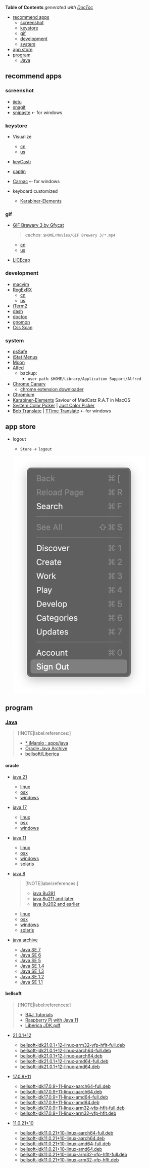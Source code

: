 <!-- START doctoc generated TOC please keep comment here to allow auto update -->
<!-- DON'T EDIT THIS SECTION, INSTEAD RE-RUN doctoc TO UPDATE -->
**Table of Contents**  *generated with [DocToc](https://github.com/thlorenz/doctoc)*

- [recommend apps](#recommend-apps)
  - [screenshot](#screenshot)
  - [keystore](#keystore)
  - [gif](#gif)
  - [development](#development)
  - [system](#system)
- [app store](#app-store)
- [program](#program)
  - [Java](#java)

<!-- END doctoc generated TOC please keep comment here to allow auto update -->

## recommend apps
### screenshot
- [jietu](https://jietu.qq.com/)
- [snagit](https://www.techsmith.com/screen-capture.html)
- [snipaste](https://www.snipaste.com/)   ⇠ for windows

### keystore
- Visualize
  - [cn](https://apps.apple.com/cn/app/visualize-display-your-keystrokes-and-mouse-clicks/id978980906?l=en&mt=12)
  - [us](https://apps.apple.com/us/app/visualize-display-your-keystrokes-and-mouse-clicks/id978980906?mt=12)
- [keyCastr](https://github.com/keycastr/keycastr)
- [captin](https://captin.mystrikingly.com/)
- [Carnac](http://carnackeys.com/)      ⇠ for windows

- keyboard customized
  - [Karabiner-Elements](https://karabiner-elements.pqrs.org/)


### gif
- [GIF Brewery 3 by Gfycat](https://gfycat.com/gifbrewery)
  > caches: `$HOME/Movies/GIF Brewery 3/*.mp4`

  - [cn](https://apps.apple.com/cn/app/gif-brewery-3-by-gfycat/id1081413713?l=en&mt=12)
  - [us](https://apps.apple.com/us/app/gif-brewery-3-by-gfycat/id1081413713?mt=12)
- [LICEcap](https://www.cockos.com/licecap/)

### development
- [macvim](https://github.com/macvim-dev/macvim)
- [RegExRX](https://www.macupdate.com/app/mac/33164/regexrx)
  - [cn](https://apps.apple.com/cn/app/regexrx/id498370702?l=en&mt=12)
  - [us](https://apps.apple.com/us/app/regexrx/id498370702?mt=12)
- [iTerm2](https://www.iterm2.com/)
- [dash](https://kapeli.com/dash)
- [doctoc](https://github.com/thlorenz/doctoc)
- [gnomon](https://www.npmjs.com/package/gnomon)
- [Css Scan](https://getcssscan.com/)

### system
- [psSafe](https://pwsafe.org/)
- [iStat Menus](https://bjango.com/mac/istatmenus/)
- [Moon](https://manytricks.com/moom/)
- [Alfed](https://www.alfredapp.com/)
  - backup:
    - `user path`: `$HOME/Library/Application Support/Alfred`
- [Chrome Canary](https://www.google.com/chrome/canary/?platform=mac&standalone=1)
  - [chrome extension downloader](https://chrome-extension-downloader.com/)
- [Chromium](https://www.chromium.org/getting-involved/download-chromium)
- [Karabiner-Elements](https://karabiner-elements.pqrs.org/) Saviour of MadCatz R.A.T in MacOS
- [System Color Picker](https://apps.apple.com/us/app/system-color-picker/id1545870783?mt=12) | [Just Color Picker](https://annystudio.com/software/colorpicker/)
- [Bob Translate](https://bobtranslate.com/) | [TTime Translate](https://ttime.timerecord.cn/)  ⇠ for windows

## app store
- logout
  - `Store` -> `logout`

  ![logout appstore in MacOS](../../screenshot/tools/appstore-logout.png)

## program
### [Java](https://www.oracle.com/java/technologies/)

> [!NOTE|label:references:]
> - [* iMarslo : apps/java](../../osx/apps.html#java)
> - [Oracle Java Archive](https://www.oracle.com/java/technologies/downloads/archive/)
> - [bellsoft/Liberica](https://github.com/bell-sw/Liberica/releases)

#### oracle
- [java 21](https://www.oracle.com/java/technologies/downloads/#java21)
  - [linux](https://www.oracle.com/java/technologies/downloads/#jdk21-linux)
  - [osx](https://www.oracle.com/java/technologies/downloads/#jdk21-mac)
  - [windows](https://www.oracle.com/java/technologies/downloads/#jdk21-windows)

- [java 17](https://www.oracle.com/java/technologies/downloads/#java17)
  - [linux](https://www.oracle.com/java/technologies/downloads/#jdk17-linux)
  - [osx](https://www.oracle.com/java/technologies/downloads/#jdk17-mac)
  - [windows](https://www.oracle.com/java/technologies/downloads/#jdk17-windows)

- [java 11](https://www.oracle.com/java/technologies/downloads/#java11)
  - [linux](https://www.oracle.com/java/technologies/downloads/#java11-linux)
  - [osx](https://www.oracle.com/java/technologies/downloads/#java11-mac)
  - [windows](https://www.oracle.com/java/technologies/downloads/#java11-windows)
  - [solaris](https://www.oracle.com/java/technologies/downloads/#java11-solaris)

- [java 8](https://www.oracle.com/java/technologies/downloads/#java8)

  > [!NOTE|label:references:]
  > - [java 8u391](https://www.oracle.com/java/technologies/downloads/#java8)
  > - [java 8u211 and later](https://www.oracle.com/java/technologies/javase/javase8u211-later-archive-downloads.html)
  > - [java 8u202 and earlier](https://www.oracle.com/java/technologies/javase/javase8-archive-downloads.html)

  - [linux](https://www.oracle.com/java/technologies/downloads/#java8-linux)
  - [osx](https://www.oracle.com/java/technologies/downloads/#java8-mac)
  - [windows](https://www.oracle.com/java/technologies/downloads/#java8-windows)
  - [solaris](https://www.oracle.com/java/technologies/downloads/#java8-solaris)

- [java archive](https://www.oracle.com/java/technologies/downloads/archive/)
  - [Java SE 7](https://www.oracle.com/java/technologies/javase/javase7-archive-downloads.html)
  - [Java SE 6](https://www.oracle.com/java/technologies/javase-java-archive-javase6-downloads.html)
  - [Java SE 5](https://www.oracle.com/java/technologies/java-archive-javase5-downloads.html)
  - [Java SE 1.4](https://www.oracle.com/java/technologies/java-archive-javase-v14-downloads.html)
  - [Java SE 1.3](https://www.oracle.com/java/technologies/java-archive-javase-v13-downloads.html)
  - [Java SE 1.2](https://www.oracle.com/java/technologies/java-archive-javase-v12-downloads.html)
  - [Java SE 1.1](https://www.oracle.com/java/technologies/java-archive-downloads-javase11-downloads.html)

#### bellsoft

> [!NOTE|label:references:]
> - [B4J Tutorials](https://www.b4x.com/android/forum/forums/b4j-tutorials.57/)
> - [Raspberry Pi with Java 11](https://www.b4x.com/android/forum/threads/raspberry-pi-with-java-11.99606/)
> - [Liberica JDK.pdf](https://bell-sw.com/assets/files/Liberica_JDK_Whitepaper.pdf)

- [21.0.1+12](https://github.com/bell-sw/Liberica/releases/tag/21.0.1%2B12)
  - [bellsoft-jdk21.0.1+12-linux-arm32-vfp-hflt-full.deb](https://github.com/bell-sw/Liberica/releases/download/21.0.1%2B12/bellsoft-jdk21.0.1+12-linux-arm32-vfp-hflt-full.deb)
  - [bellsoft-jdk21.0.1+12-linux-aarch64-full.deb](https://github.com/bell-sw/Liberica/releases/download/21.0.1%2B12/bellsoft-jdk21.0.1+12-linux-aarch64-full.deb)
  - [bellsoft-jdk21.0.1+12-linux-aarch64.deb](https://github.com/bell-sw/Liberica/releases/download/21.0.1%2B12/bellsoft-jdk21.0.1+12-linux-aarch64.deb)
  - [bellsoft-jdk21.0.1+12-linux-amd64-full.deb](https://github.com/bell-sw/Liberica/releases/download/21.0.1%2B12/bellsoft-jdk21.0.1+12-linux-amd64-full.deb)
  - [bellsoft-jdk21.0.1+12-linux-amd64.deb](https://github.com/bell-sw/Liberica/releases/download/21.0.1%2B12/bellsoft-jdk21.0.1+12-linux-amd64.deb)

- [17.0.9+11](https://github.com/bell-sw/Liberica/releases/tag/17.0.9%2B11)
  - [bellsoft-jdk17.0.9+11-linux-aarch64-full.deb](https://github.com/bell-sw/Liberica/releases/download/17.0.9%2B11/bellsoft-jdk17.0.9+11-linux-aarch64-full.deb)
  - [bellsoft-jdk17.0.9+11-linux-aarch64.deb](https://github.com/bell-sw/Liberica/releases/download/17.0.9%2B11/bellsoft-jdk17.0.9+11-linux-aarch64.deb)
  - [bellsoft-jdk17.0.9+11-linux-amd64-full.deb](https://github.com/bell-sw/Liberica/releases/download/17.0.9%2B11/bellsoft-jdk17.0.9+11-linux-amd64-full.deb)
  - [bellsoft-jdk17.0.9+11-linux-amd64.deb](https://github.com/bell-sw/Liberica/releases/download/17.0.9%2B11/bellsoft-jdk17.0.9+11-linux-amd64.deb)
  - [bellsoft-jdk17.0.9+11-linux-arm32-vfp-hflt-full.deb](https://github.com/bell-sw/Liberica/releases/download/17.0.9%2B11/bellsoft-jdk17.0.9+11-linux-arm32-vfp-hflt-full.deb)
  - [bellsoft-jdk17.0.9+11-linux-arm32-vfp-hflt.deb](https://github.com/bell-sw/Liberica/releases/download/17.0.9%2B11/bellsoft-jdk17.0.9+11-linux-arm32-vfp-hflt.deb)

- [11.0.21+10](https://github.com/bell-sw/Liberica/releases/tag/11.0.21%2B10)
  - [bellsoft-jdk11.0.21+10-linux-aarch64-full.deb](https://github.com/bell-sw/Liberica/releases/download/11.0.21%2B10/bellsoft-jdk11.0.21+10-linux-aarch64-full.deb)
  - [bellsoft-jdk11.0.21+10-linux-aarch64.deb](https://github.com/bell-sw/Liberica/releases/download/11.0.21%2B10/bellsoft-jdk11.0.21+10-linux-aarch64.deb)
  - [bellsoft-jdk11.0.21+10-linux-amd64-full.deb](https://github.com/bell-sw/Liberica/releases/download/11.0.21%2B10/bellsoft-jdk11.0.21+10-linux-amd64-full.deb)
  - [bellsoft-jdk11.0.21+10-linux-amd64.deb](https://github.com/bell-sw/Liberica/releases/download/11.0.21%2B10/bellsoft-jdk11.0.21+10-linux-amd64.deb)
  - [bellsoft-jdk11.0.21+10-linux-arm32-vfp-hflt-full.deb](https://github.com/bell-sw/Liberica/releases/download/11.0.21%2B10/bellsoft-jdk11.0.21+10-linux-arm32-vfp-hflt-full.deb)
  - [bellsoft-jdk11.0.21+10-linux-arm32-vfp-hflt.deb](https://github.com/bell-sw/Liberica/releases/download/11.0.21%2B10/bellsoft-jdk11.0.21+10-linux-arm32-vfp-hflt.deb)
